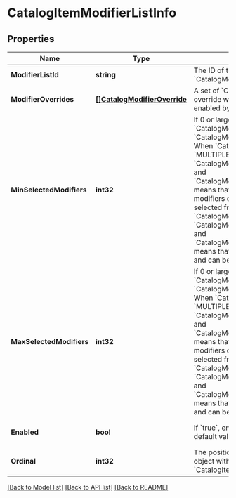 # CatalogItemModifierListInfo

## Properties
Name | Type | Description | Notes
------------ | ------------- | ------------- | -------------
**ModifierListId** | **string** | The ID of the &#x60;CatalogModifierList&#x60; controlled by this &#x60;CatalogModifierListInfo&#x60;. | [default to null]
**ModifierOverrides** | [**[]CatalogModifierOverride**](CatalogModifierOverride.md) | A set of &#x60;CatalogModifierOverride&#x60; objects that override whether a given &#x60;CatalogModifier&#x60; is enabled by default. | [optional] [default to null]
**MinSelectedModifiers** | **int32** | If 0 or larger, the smallest number of &#x60;CatalogModifier&#x60;s that must be selected from this &#x60;CatalogModifierList&#x60;. The default value is &#x60;-1&#x60;.  When  &#x60;CatalogModifierList.selection_type&#x60; is &#x60;MULTIPLE&#x60;, &#x60;CatalogModifierListInfo.min_selected_modifiers&#x3D;-1&#x60;  and &#x60;CatalogModifierListInfo.max_selected_modifier&#x3D;-1&#x60; means that from zero to the maximum number of modifiers of the &#x60;CatalogModifierList&#x60; can be selected from the &#x60;CatalogModifierList&#x60;.   When the &#x60;CatalogModifierList.selection_type&#x60; is &#x60;SINGLE&#x60;, &#x60;CatalogModifierListInfo.min_selected_modifiers&#x3D;-1&#x60; and &#x60;CatalogModifierListInfo.max_selected_modifier&#x3D;-1&#x60; means that exactly one modifier must be present in  and can be selected from the &#x60;CatalogModifierList&#x60; | [optional] [default to null]
**MaxSelectedModifiers** | **int32** | If 0 or larger, the largest number of &#x60;CatalogModifier&#x60;s that can be selected from this &#x60;CatalogModifierList&#x60;. The default value is &#x60;-1&#x60;.  When  &#x60;CatalogModifierList.selection_type&#x60; is &#x60;MULTIPLE&#x60;, &#x60;CatalogModifierListInfo.min_selected_modifiers&#x3D;-1&#x60;  and &#x60;CatalogModifierListInfo.max_selected_modifier&#x3D;-1&#x60; means that from zero to the maximum number of modifiers of the &#x60;CatalogModifierList&#x60; can be selected from the &#x60;CatalogModifierList&#x60;.   When the &#x60;CatalogModifierList.selection_type&#x60; is &#x60;SINGLE&#x60;, &#x60;CatalogModifierListInfo.min_selected_modifiers&#x3D;-1&#x60; and &#x60;CatalogModifierListInfo.max_selected_modifier&#x3D;-1&#x60; means that exactly one modifier must be present in  and can be selected from the &#x60;CatalogModifierList&#x60; | [optional] [default to null]
**Enabled** | **bool** | If &#x60;true&#x60;, enable this &#x60;CatalogModifierList&#x60;. The default value is &#x60;true&#x60;. | [optional] [default to null]
**Ordinal** | **int32** | The position of this &#x60;CatalogItemModifierListInfo&#x60; object within the &#x60;modifier_list_info&#x60; list applied  to a &#x60;CatalogItem&#x60; instance. | [optional] [default to null]

[[Back to Model list]](../README.md#documentation-for-models) [[Back to API list]](../README.md#documentation-for-api-endpoints) [[Back to README]](../README.md)

